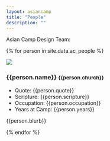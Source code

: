 ```yaml
---
layout: asiancamp
title: "People"
description: ""
---
```

Asian Camp Design Team:

{% for person in site.data.ac_people %}
<div class="media">
  <a class="pull-left">
    <img class="media-object img-rounded profile-picture" src="{{person.image}}">
  </a>
  <div class="media-body">
    <h3 class="media-heading">{{person.name}} <small>{{person.church}}</small></h3>
    <div class="media">
      <ul>
        <li>Quote: {{person.quote}}</li>
        <li>Scripture: {{person.scripture}} </li>
        <li>Occupation: {{person.occupation}} </li>
        <li>Years at Camp: {{person.years}} </li>
      </ul>
      <p>
        {{person.blurb}}
      </p>
    </div>
  </div>
</div>
{% endfor %}

